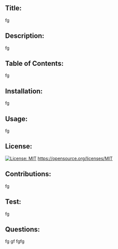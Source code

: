 ## Title: 
fg
## Description: 
fg
## Table of Contents: 
fg
## Installation: 
fg
## Usage: 
fg
 
## License: 
[![License: MIT](https://img.shields.io/badge/License-MIT-yellow.svg)](https://opensource.org/licenses/MIT)
https://opensource.org/licenses/MIT
## Contributions: 
fg
## Test: 
fg
## Questions: 
fg
gf
fgfg